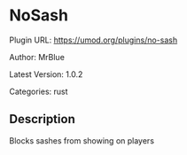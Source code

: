 # NoSash

Plugin URL: https://umod.org/plugins/no-sash

Author: MrBlue

Latest Version: 1.0.2

Categories: rust

## Description

Blocks sashes from showing on players
